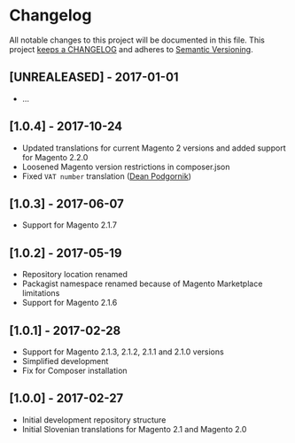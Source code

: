 # Changelog

All notable changes to this project will be documented in this file. This project
[keeps a CHANGELOG](http://keepachangelog.com/) and adheres to
[Semantic Versioning](http://semver.org/).

## [UNREALEASED] - 2017-01-01

* ...

## [1.0.4] - 2017-10-24

* Updated translations for current Magento 2 versions and added support for
  Magento 2.2.0
* Loosened Magento version restrictions in composer.json
* Fixed `VAT number` translation ([Dean Podgornik](https://github.com/deanpodgornik))

## [1.0.3] - 2017-06-07

* Support for Magento 2.1.7

## [1.0.2] - 2017-05-19

* Repository location renamed
* Packagist namespace renamed because of Magento Marketplace limitations
* Support for Magento 2.1.6

## [1.0.1] - 2017-02-28

* Support for Magento 2.1.3, 2.1.2, 2.1.1 and 2.1.0 versions
* Simplified development
* Fix for Composer installation

## [1.0.0] - 2017-02-27

* Initial development repository structure
* Initial Slovenian translations for Magento 2.1 and Magento 2.0

